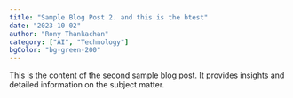 ```yaml
---
title: "Sample Blog Post 2. and this is the btest"
date: "2023-10-02"
author: "Rony Thankachan"
category: ["AI", "Technology"]
bgColor: "bg-green-200"
---
```


This is the content of the second sample blog post. It provides insights and detailed information on the subject matter.
